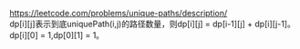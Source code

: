 https://leetcode.com/problems/unique-paths/description/  
dp[i][j]表示到底uniquePath(i,j)的路径数量，则dp[i][j] = dp[i-1][j] + dp[i][j-1]。dp[i][0] = 1,dp[0][1] = 1。